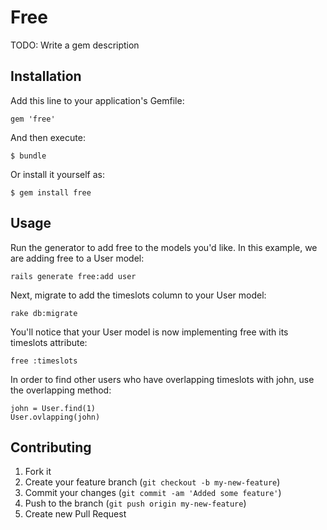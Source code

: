 # Free

TODO: Write a gem description

## Installation

Add this line to your application's Gemfile:

    gem 'free'

And then execute:

    $ bundle

Or install it yourself as:

    $ gem install free

## Usage

Run the generator to add free to the models you'd like. In this example, we are adding free to a User model:

    rails generate free:add user

Next, migrate to add the timeslots column to your User model:

    rake db:migrate

You'll notice that your User model is now implementing free with its timeslots attribute:

    free :timeslots

In order to find other users who have overlapping timeslots with john, use the overlapping method:

    john = User.find(1)
    User.ovlapping(john)

## Contributing

1. Fork it
2. Create your feature branch (`git checkout -b my-new-feature`)
3. Commit your changes (`git commit -am 'Added some feature'`)
4. Push to the branch (`git push origin my-new-feature`)
5. Create new Pull Request
